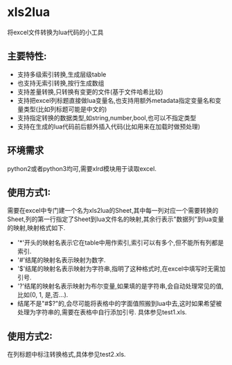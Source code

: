 # xls2lua
将excel文件转换为lua代码的小工具

## 主要特性:
- 支持多级索引转换,生成层级table
- 也支持无索引转换,按行生成数组
- 支持差量转换,只转换有变更的文件(基于文件哈希比较)
- 支持把excel列标题直接做lua变量名,也支持用额外metadata指定变量名和变量类型(比如列标题可能是中文的)
- 支持指定转换的数据类型,如string,number,bool,也可以不指定类型
- 支持在生成的lua代码前后额外插入代码(比如用来在加载时做预处理)

## 环境需求
python2或者python3均可,需要xlrd模块用于读取excel.

## 使用方式1:
需要在excel中专门建一个名为xls2lua的Sheet,其中每一列对应一个需要转换的Sheet,列的第一行指定了Sheet到lua文件名的映射,其余行表示"数据列"到lua变量的映射,映射格式如下.
- '*'开头的映射名表示它在table中用作索引,索引可以有多个,但不能所有列都是索引.
- '#'结尾的映射名表示映射为数字.
- '$'结尾的映射名表示映射为字符串,指明了这种格式时,在excel中填写时无需加引号.
- '?'结尾的映射名表示映射为布尔变量,如果填的是字符串,会自动处理常见的值,比如(0, 1, 是,否...).
- 结尾不是"#$?"的,会尽可能将表格中的字面值照搬到lua中去,这时如果希望被处理为字符串的,需要在表格中自行添加引号.
具体参见test1.xls.

## 使用方式2:
在列标题中标注转换格式,具体参见test2.xls.
